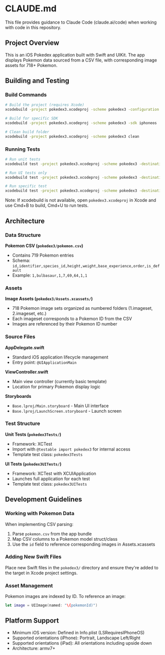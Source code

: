 # CLAUDE.md

This file provides guidance to Claude Code (claude.ai/code) when working with code in this repository.

## Project Overview

This is an iOS Pokedex application built with Swift and UIKit. The app displays Pokemon data sourced from a CSV file, with corresponding image assets for 718+ Pokemon.

## Building and Testing

### Build Commands
```bash
# Build the project (requires Xcode)
xcodebuild -project pokedex3.xcodeproj -scheme pokedex3 -configuration Debug build

# Build for specific SDK
xcodebuild -project pokedex3.xcodeproj -scheme pokedex3 -sdk iphoneos

# Clean build folder
xcodebuild -project pokedex3.xcodeproj -scheme pokedex3 clean
```

### Running Tests
```bash
# Run unit tests
xcodebuild test -project pokedex3.xcodeproj -scheme pokedex3 -destination 'platform=iOS Simulator,name=iPhone 14'

# Run UI tests only
xcodebuild test -project pokedex3.xcodeproj -scheme pokedex3 -destination 'platform=iOS Simulator,name=iPhone 14' -only-testing:pokedex3UITests

# Run specific test
xcodebuild test -project pokedex3.xcodeproj -scheme pokedex3 -destination 'platform=iOS Simulator,name=iPhone 14' -only-testing:pokedex3Tests/pokedex3Tests/testExample
```

Note: If xcodebuild is not available, open `pokedex3.xcodeproj` in Xcode and use Cmd+B to build, Cmd+U to run tests.

## Architecture

### Data Structure

**Pokemon CSV (`pokedex3/pokemon.csv`)**
- Contains 719 Pokemon entries
- Schema: `id,identifier,species_id,height,weight,base_experience,order,is_default`
- Example: `1,bulbasaur,1,7,69,64,1,1`

### Assets

**Image Assets (`pokedex3/Assets.xcassets/`)**
- 718 Pokemon image sets organized as numbered folders (1.imageset, 2.imageset, etc.)
- Each imageset corresponds to a Pokemon ID from the CSV
- Images are referenced by their Pokemon ID number

### Source Files

**AppDelegate.swift**
- Standard iOS application lifecycle management
- Entry point: `@UIApplicationMain`

**ViewController.swift**
- Main view controller (currently basic template)
- Location for primary Pokemon display logic

**Storyboards**
- `Base.lproj/Main.storyboard` - Main UI interface
- `Base.lproj/LaunchScreen.storyboard` - Launch screen

### Test Structure

**Unit Tests (`pokedex3Tests/`)**
- Framework: XCTest
- Import with `@testable import pokedex3` for internal access
- Template test class: `pokedex3Tests`

**UI Tests (`pokedex3UITests/`)**
- Framework: XCTest with XCUIApplication
- Launches full application for each test
- Template test class: `pokedex3UITests`

## Development Guidelines

### Working with Pokemon Data

When implementing CSV parsing:
1. Parse `pokemon.csv` from the app bundle
2. Map CSV columns to a Pokemon model struct/class
3. Use the `id` field to reference corresponding images in Assets.xcassets

### Adding New Swift Files

Place new Swift files in the `pokedex3/` directory and ensure they're added to the target in Xcode project settings.

### Asset Management

Pokemon images are indexed by ID. To reference an image:
```swift
let image = UIImage(named: "\(pokemonId)")
```

## Platform Support

- Minimum iOS version: Defined in Info.plist (LSRequiresIPhoneOS)
- Supported orientations (iPhone): Portrait, Landscape Left/Right
- Supported orientations (iPad): All orientations including upside down
- Architecture: armv7+
